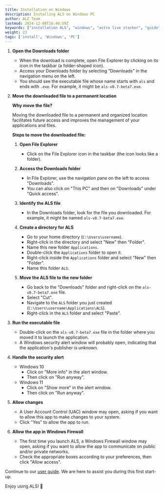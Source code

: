 ```yaml
---
title: Installation on Windows
description: Installing ALS on Windows PC
author: ALZ Team
lastmod: 2024-12-08T16:40:59Z
keywords: ["installation ALS", "windows", "astro live stacker", "guide"]
weight: 23
tags: ['install', 'Windows', 'PC']
---
```


1. **Open the Downloads folder**
   - When the download is complete, open File Explorer by clicking on its icon in the taskbar (a folder-shaped icon).
   - Access your Downloads folder by selecting "Downloads" in the navigation menu on the left.
   - You should see the executable file whose name starts with `als` and ends with `.exe`. For example, it might be `als-v0.7-beta7.exe`.

2. **Move the downloaded file to a permanent location**

   **Why move the file?**

   Moving the downloaded file to a permanent and organized location facilitates future access and improves the management of your applications and files.

   **Steps to move the downloaded file:**

   1. **Open File Explorer**
      - Click on the File Explorer icon in the taskbar (the icon looks like a folder).

   2. **Access the Downloads folder**
      - In File Explorer, use the navigation pane on the left to access "Downloads".
      - You can also click on "This PC" and then on "Downloads" under "Quick access".

   3. **Identify the ALS file**
      - In the Downloads folder, look for the file you downloaded. For example, it might be named `als-v0.7-beta7.exe`.

   4. **Create a directory for ALS**
      - Go to your home directory (`C:\Users\username`).
      - Right-click in the directory and select "New" then "Folder".
      - Name this new folder `Applications`.
      - Double-click the `Applications` folder to open it.
      - Right-click inside the `Applications` folder and select "New" then "Folder".
      - Name this folder `ALS`.

   5. **Move the ALS file to the new folder**
      - Go back to the "Downloads" folder and right-click on the `als-v0.7-beta7.exe` file.
      - Select "Cut".
      - Navigate to the `ALS` folder you just created (`C:\Users\username\Applications\ALS`).
      - Right-click in the `ALS` folder and select "Paste".

3. **Run the executable file**
   - Double-click on the `als-v0.7-beta7.exe` file in the folder where you moved it to launch the application.
   - A Windows security alert window will probably open, indicating that the application's publisher is unknown.

4. **Handle the security alert**
   - Windows 10
     - Click on "More info" in the alert window.
     - Then click on "Run anyway".
   - Windows 11
     - Click on "Show more" in the alert window.
     - Then click on "Run anyway".

5. **Allow changes**
   - A User Account Control (UAC) window may open, asking if you want to allow this app to make changes to your system.
   - Click "Yes" to allow the app to run.

6. **Allow the app in Windows Firewall**
   - The first time you launch ALS, a Windows Firewall window may open, asking if you want to allow the app to communicate on public and/or private networks.
   - Check the appropriate boxes according to your preferences, then click "Allow access".

Continue to our [user guide](../user-guide/). We are here to assist you during this first start-up.

Enjoy using ALS! 🚀
